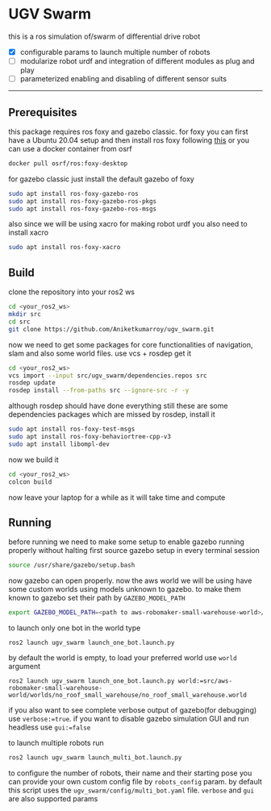 # UGV Swarm
this is a ros simulation of/swarm of differential drive robot
- [x] configurable params to launch multiple number of robots
- [ ] modularize robot urdf and integration of different modules as plug and play
- [ ] parameterized enabling and disabling of different sensor suits
---
## Prerequisites
this package requires ros foxy and gazebo classic.
for foxy you can first have a Ubuntu 20.04 setup and then install ros foxy following [this](https://docs.ros.org/en/foxy/Installation/Ubuntu-Install-Debians.html) or you can use a docker container from osrf
```bash
docker pull osrf/ros:foxy-desktop
```
for gazebo classic just install the default gazebo of foxy
```bash
sudo apt install ros-foxy-gazebo-ros
sudo apt install ros-foxy-gazebo-ros-pkgs
sudo apt install ros-foxy-gazebo-ros-msgs
```
also since we will be using xacro for making robot urdf you also need to install xacro
```bash
sudo apt install ros-foxy-xacro
```

## Build
clone the repository into your ros2 ws
```bash
cd <your_ros2_ws>
mkdir src
cd src
git clone https://github.com/Aniketkumarroy/ugv_swarm.git
```
now we need to get some packages for core functionalities of navigation, slam and also some world files. use vcs + rosdep get it
```bash
cd <your_ros2_ws>
vcs import --input src/ugv_swarm/dependencies.repos src
rosdep update
rosdep install --from-paths src --ignore-src -r -y
```
although rosdep should have done everything still these are some dependencies packages which are missed by rosdep, install it
```bash
sudo apt install ros-foxy-test-msgs
sudo apt install ros-foxy-behaviortree-cpp-v3
sudo apt install libompl-dev
```
now we build it
```bash
cd <your_ros2_ws>
colcon build
```
now leave your laptop for a while as it will take time and compute

## Running
before running we need to make some setup to enable gazebo running properly without halting
first source gazebo setup in every terminal session
```bash
source /usr/share/gazebo/setup.bash
```
now gazebo can open properly.
now the aws world we will be using have some custom worlds using models unknown to gazebo. to make them known to gazebo set their path by `GAZEBO_MODEL_PATH`
```bash
export GAZEBO_MODEL_PATH=<path to aws-robomaker-small-warehouse-world>/models/
```
to launch only one bot in the world type
```
ros2 launch ugv_swarm launch_one_bot.launch.py
```
by default the world is empty, to load your preferred world use `world` argument
```
ros2 launch ugv_swarm launch_one_bot.launch.py world:=src/aws-robomaker-small-warehouse-world/worlds/no_roof_small_warehouse/no_roof_small_warehouse.world
```
if you also want to see complete verbose output of gazebo(for debugging) use `verbose:=true`. if you want to disable gazebo simulation GUI and run headless use `gui:=false` 

to launch multiple robots run
```bash
ros2 launch ugv_swarm launch_multi_bot.launch.py
```
to configure the number of robots, their name and their starting pose you can provide your own custom config file by `robots_config` param. by default this script uses the `ugv_swarm/config/multi_bot.yaml` file. `verbose` and `gui` are also supported params
